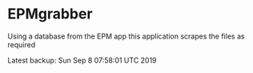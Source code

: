 # EPMgrabber
Using a database from the EPM app this application scrapes the files as required


Latest backup: Sun Sep 8 07:58:01 UTC 2019
